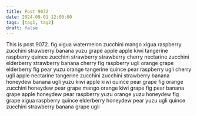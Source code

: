 ```yaml
---
title: Post 9072
date: 2024-09-01 12:00:00
tags: [tag1, tag2]
draft: false
---
```

This is post 9072.
fig
xigua
watermelon
zucchini
mango
xigua
raspberry
zucchini
strawberry
banana
yuzu
grape
apple
apple
kiwi
tangerine
raspberry
quince
zucchini
strawberry
strawberry
cherry
nectarine
zucchini
elderberry
strawberry
banana
cherry
fig
raspberry
ugli
orange
grape
elderberry
fig
pear
yuzu
orange
tangerine
quince
pear
raspberry
ugli
cherry
ugli
apple
nectarine
tangerine
zucchini
zucchini
strawberry
banana
honeydew
banana
ugli
yuzu
kiwi
apple
kiwi
quince
pear
grape
fig
orange
zucchini
honeydew
pear
grape
mango
orange
kiwi
grape
fig
pear
banana
grape
apple
honeydew
pear
raspberry
yuzu
orange
yuzu
honeydew
fig
grape
xigua
raspberry
quince
elderberry
honeydew
pear
yuzu
ugli
quince
zucchini
strawberry
banana
grape
ugli
